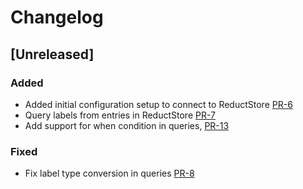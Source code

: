# Changelog

## [Unreleased]

### Added

* Added initial configuration setup to connect to ReductStore [PR-6](https://github.com/reductstore/reduct-grafana/pull/6)
* Query labels from entries in ReductStore [PR-7](https://github.com/reductstore/reduct-grafana/pull/7)
* Add support for when condition in queries, [PR-13](https://github.com/reductstore/reduct-grafana/pull/13)

### Fixed

* Fix label type conversion in queries [PR-8](https://github.com/reductstore/reduct-grafana/pull/8)
